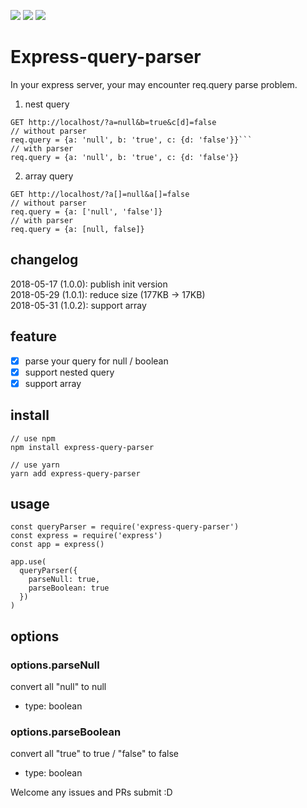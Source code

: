 [![](https://img.shields.io/npm/v/express-query-parser.svg)](https://www.npmjs.com/package/express-query-parser)
[![](https://img.shields.io/npm/dt/express-query-parser.svg)](https://www.npmjs.com/package/express-query-parser)
![](https://img.shields.io/github/license/jackypan1989/express-query-parser.svg)
# Express-query-parser
In your express server, your may encounter req.query parse problem.  

1. nest query
```
GET http://localhost/?a=null&b=true&c[d]=false
// without parser
req.query = {a: 'null', b: 'true', c: {d: 'false'}}```
// with parser
req.query = {a: 'null', b: 'true', c: {d: 'false'}}
```

2. array query
```
GET http://localhost/?a[]=null&a[]=false
// without parser
req.query = {a: ['null', 'false']}
// with parser
req.query = {a: [null, false]}
```

## changelog
2018-05-17 (1.0.0): publish init version  
2018-05-29 (1.0.1): reduce size (177KB -> 17KB)  
2018-05-31 (1.0.2): support array

## feature
- [x] parse your query for null / boolean
- [x] support nested query
- [x] support array

## install
```
// use npm
npm install express-query-parser

// use yarn
yarn add express-query-parser
```

## usage
```
const queryParser = require('express-query-parser')
const express = require('express')
const app = express()

app.use(
  queryParser({
    parseNull: true,
    parseBoolean: true
  })
)
```

## options

### options.parseNull
convert all "null" to null
- type: boolean

### options.parseBoolean
convert all "true" to true / "false" to false
- type: boolean

Welcome any issues and PRs submit :D
